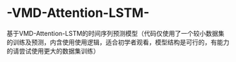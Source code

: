 # -VMD-Attention-LSTM-
基于VMD-Attention-LSTM的时间序列预测模型（代码仅使用了一个较小数据集的训练及预测，内含使用使用逻辑，适合初学者观看，模型结构是可行的，有能力的请尝试使用更大的数据集训练）
